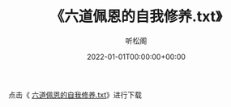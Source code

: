 ﻿---
title:  《六道佩恩的自我修养.txt》
date:   2022-01-01T00:00:00+00:00
author: 听松阁
layout: post
permalink: /六道佩恩的自我修养/
categories: 小说
tags: [小说]
---

点击《 [六道佩恩的自我修养.txt](http://img.660000.xyz/bookstukust/book/bntxt/10/六道佩恩的自我修养.txt)》进行下载